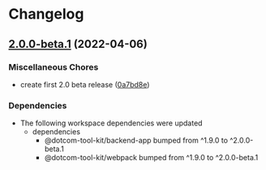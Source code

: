 # Changelog

## [2.0.0-beta.1](https://github.com/Financial-Times/dotcom-tool-kit/compare/frontend-app-v1.9.0...frontend-app-v2.0.0-beta.1) (2022-04-06)


### Miscellaneous Chores

* create first 2.0 beta release ([0a7bd8e](https://github.com/Financial-Times/dotcom-tool-kit/commit/0a7bd8e30f4cef43f93fe1b098c6fad94607d098))


### Dependencies

* The following workspace dependencies were updated
  * dependencies
    * @dotcom-tool-kit/backend-app bumped from ^1.9.0 to ^2.0.0-beta.1
    * @dotcom-tool-kit/webpack bumped from ^1.9.0 to ^2.0.0-beta.1
